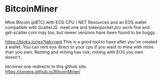 # BitcoinMiner

Mine Bitcoin (pBTC) with EOS CPU / NET Resources and an EOS wallet compatible with ScatterJS.  meet.one and tokenpocket.pro work fine and get-scatter.com may too, but newer versions have been found to be buggy.  

https://bloks.io/rex?tab=rent
This is a good tool to have after you've created a wallet.  You can rent eos direct to your cpu if you want to mine with more than you own. Renting and mining has risk, mining with EOS you own doesn't.  

btcminer.one redirects to this github site.
https://soveos.github.io/BitcoinMiner/


